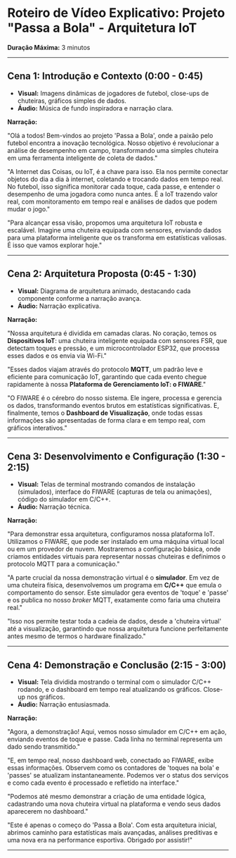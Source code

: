 # Roteiro de Vídeo Explicativo: Projeto "Passa a Bola" - Arquitetura IoT

**Duração Máxima:** 3 minutos

--- 

## Cena 1: Introdução e Contexto (0:00 - 0:45)

*   **Visual:** Imagens dinâmicas de jogadores de futebol, close-ups de chuteiras, gráficos simples de dados.
*   **Áudio:** Música de fundo inspiradora e narração clara.

**Narração:**

"Olá a todos! Bem-vindos ao projeto 'Passa a Bola', onde a paixão pelo futebol encontra a inovação tecnológica. Nosso objetivo é revolucionar a análise de desempenho em campo, transformando uma simples chuteira em uma ferramenta inteligente de coleta de dados."

"A Internet das Coisas, ou IoT, é a chave para isso. Ela nos permite conectar objetos do dia a dia à internet, coletando e trocando dados em tempo real. No futebol, isso significa monitorar cada toque, cada passe, e entender o desempenho de uma jogadora como nunca antes. É a IoT trazendo valor real, com monitoramento em tempo real e análises de dados que podem mudar o jogo."

"Para alcançar essa visão, propomos uma arquitetura IoT robusta e escalável. Imagine uma chuteira equipada com sensores, enviando dados para uma plataforma inteligente que os transforma em estatísticas valiosas. É isso que vamos explorar hoje."

--- 

## Cena 2: Arquitetura Proposta (0:45 - 1:30)

*   **Visual:** Diagrama de arquitetura animado, destacando cada componente conforme a narração avança.
*   **Áudio:** Narração explicativa.

**Narração:**

"Nossa arquitetura é dividida em camadas claras. No coração, temos os **Dispositivos IoT**: uma chuteira inteligente equipada com sensores FSR, que detectam toques e pressão, e um microcontrolador ESP32, que processa esses dados e os envia via Wi-Fi."

"Esses dados viajam através do protocolo **MQTT**, um padrão leve e eficiente para comunicação IoT, garantindo que cada evento chegue rapidamente à nossa **Plataforma de Gerenciamento IoT: o FIWARE**."

"O FIWARE é o cérebro do nosso sistema. Ele ingere, processa e gerencia os dados, transformando eventos brutos em estatísticas significativas. E, finalmente, temos o **Dashboard de Visualização**, onde todas essas informações são apresentadas de forma clara e em tempo real, com gráficos interativos."

--- 

## Cena 3: Desenvolvimento e Configuração (1:30 - 2:15)

*   **Visual:** Telas de terminal mostrando comandos de instalação (simulados), interface do FIWARE (capturas de tela ou animações), código do simulador em C/C++.
*   **Áudio:** Narração técnica.

**Narração:**

"Para demonstrar essa arquitetura, configuramos nossa plataforma IoT. Utilizamos o FIWARE, que pode ser instalado em uma máquina virtual local ou em um provedor de nuvem. Mostraremos a configuração básica, onde criamos entidades virtuais para representar nossas chuteiras e definimos o protocolo MQTT para a comunicação."

"A parte crucial da nossa demonstração virtual é o **simulador**. Em vez de uma chuteira física, desenvolvemos um programa em **C/C++** que emula o comportamento do sensor. Este simulador gera eventos de 'toque' e 'passe' e os publica no nosso *broker* MQTT, exatamente como faria uma chuteira real."

"Isso nos permite testar toda a cadeia de dados, desde a 'chuteira virtual' até a visualização, garantindo que nossa arquitetura funcione perfeitamente antes mesmo de termos o hardware finalizado."

--- 

## Cena 4: Demonstração e Conclusão (2:15 - 3:00)

*   **Visual:** Tela dividida mostrando o terminal com o simulador C/C++ rodando, e o dashboard em tempo real atualizando os gráficos. Close-up nos gráficos.
*   **Áudio:** Narração entusiasmada.

**Narração:**

"Agora, a demonstração! Aqui, vemos nosso simulador em C/C++ em ação, enviando eventos de toque e passe. Cada linha no terminal representa um dado sendo transmitido."

"E, em tempo real, nosso dashboard web, conectado ao FIWARE, exibe essas informações. Observem como os contadores de 'toques na bola' e 'passes' se atualizam instantaneamente. Podemos ver o status dos serviços e como cada evento é processado e refletido na interface."

"Podemos até mesmo demonstrar a criação de uma entidade lógica, cadastrando uma nova chuteira virtual na plataforma e vendo seus dados aparecerem no dashboard."

"Este é apenas o começo do 'Passa a Bola'. Com esta arquitetura inicial, abrimos caminho para estatísticas mais avançadas, análises preditivas e uma nova era na performance esportiva. Obrigado por assistir!"

---

